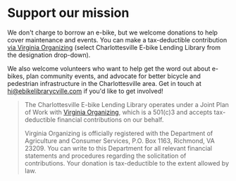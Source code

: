 # Support our mission

We don't charge to borrow an e-bike, but we welcome donations to help cover maintenance
and events. You can make a tax-deductible contribution
[via Virginia Organizing](https://donatenow.networkforgood.org/1388125) (select
Charlottesville E-bike Lending Library from the designation drop-down).

We also welcome volunteers who want to help get the word out about e-bikes, plan community
events, and advocate for better bicycle and pedestrian infrastructure in the
Charlottesville area. Get in touch at hi@ebikelibrarycville.com if you'd like to get
involved!

> The Charlottesville E-bike Lending Library operates under a Joint Plan of Work with
> [Virginia Organizing](https://virginia-organizing.org/), which is a 501(c)3 and accepts
> tax-deductible financial contributions on our behalf.
>
> Virginia Organizing is officially registered with the Department of Agriculture and
> Consumer Services, P.O. Box 1163, Richmond, VA 23209. You can write to this Department
> for all relevant financial statements and procedures regarding the solicitation of
> contributions. Your donation is tax-deductible to the extent allowed by law.

